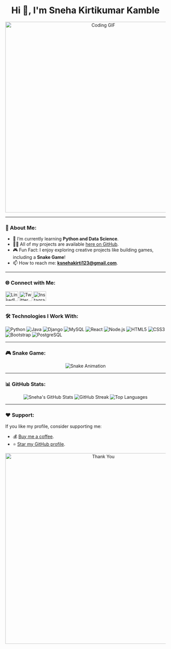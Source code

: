 <h1 align="center">Hi 👋, I'm Sneha Kirtikumar Kamble</h1>
<div align="center">
  <img src="https://media.giphy.com/media/26Fxy3Iz1ari8oytO/giphy.gif" alt="Coding GIF" width="600" />
</div>

---

### 🌱 About Me:
- 🔭 I’m currently learning **Python and Data Science**.
- 👨‍💻 All of my projects are available [here on GitHub](https://github.com/SnehaKamble04).
- 🎮 Fun Fact: I enjoy exploring creative projects like building games, including a **Snake Game**!
- 📫 How to reach me: **ksnehakirti123@gmail.com**.

---

### 🌐 Connect with Me:
<p align="left">
  <a href="https://www.linkedin.com/in/sneha-kirtikumar-kamble/" target="blank">
    <img align="center" src="https://cdn.jsdelivr.net/npm/simple-icons@3.0.1/icons/linkedin.svg" alt="LinkedIn" height="30" width="40" />
  </a>
  <a href="https://twitter.com/snehakamble04" target="blank">
    <img align="center" src="https://cdn.jsdelivr.net/npm/simple-icons@3.0.1/icons/twitter.svg" alt="Twitter" height="30" width="40" />
  </a>
  <a href="https://instagram.com/snehakamble04" target="blank">
    <img align="center" src="https://cdn.jsdelivr.net/npm/simple-icons@3.0.1/icons/instagram.svg" alt="Instagram" height="30" width="40" />
  </a>
</p>

---

### 🛠️ Technologies I Work With:
<p align="left">
  <img src="https://img.shields.io/badge/Python-Expert-brightgreen" alt="Python" />
  <img src="https://img.shields.io/badge/Java-Advanced-orange" alt="Java" />
  <img src="https://img.shields.io/badge/Django-Expert-brightgreen" alt="Django" />
  <img src="https://img.shields.io/badge/MySQL-Advanced-blue" alt="MySQL" />
  <img src="https://img.shields.io/badge/React-Beginner-lightblue" alt="React" />
  <img src="https://img.shields.io/badge/Node.js-Intermediate-yellow" alt="Node.js" />
  <img src="https://img.shields.io/badge/HTML5-Expert-brightgreen" alt="HTML5" />
  <img src="https://img.shields.io/badge/CSS3-Expert-brightgreen" alt="CSS3" />
  <img src="https://img.shields.io/badge/Bootstrap-Intermediate-purple" alt="Bootstrap" />
  <img src="https://img.shields.io/badge/PostgreSQL-Intermediate-blue" alt="PostgreSQL" />
</p>

---

### 🎮 Snake Game:
<p align="center">
  <img src="https://github.com/SnehaKamble04/SnehaKamble04/blob/output/github-contribution-grid-snake.svg" alt="Snake Animation" />
</p>

---

### 📊 GitHub Stats:
<p align="center">
  <img src="https://github-readme-stats.vercel.app/api?username=SnehaKamble04&show_icons=true&theme=radical" alt="Sneha's GitHub Stats" />
  <img src="https://github-readme-streak-stats.herokuapp.com/?user=SnehaKamble04&theme=radical" alt="GitHub Streak" />
  <img src="https://github-readme-stats.vercel.app/api/top-langs/?username=SnehaKamble04&layout=compact&theme=radical" alt="Top Languages" />
</p>

---

### ❤️ Support:
If you like my profile, consider supporting me:
- 💰 [Buy me a coffee](https://ko-fi.com/rahuldkjain).
- ⭐ [Star my GitHub profile](https://github.com/SnehaKamble04).

<div align="center">
  <img src="https://media.giphy.com/media/xT9IgzoKnwFNmISR8I/giphy.gif" alt="Thank You" width="600" />
</div>

